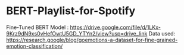 # BERT-Playlist-for-Spotify
Fine-Tuned BERT Model : https://drive.google.com/file/d/1LKx-9Krz9dN9xs0vHefOwtU5GD_YTYn2/view?usp=drive_link
Data used: https://research.google/blog/goemotions-a-dataset-for-fine-grained-emotion-classification/
